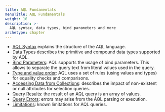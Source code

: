 ```yaml
---
title: AQL Fundamentals
menuTitle: AQL Fundamentals
weight: 10
description: >-
  AQL syntax, data types, bind parameters and more
archetype: chapter
---
```

* [AQL Syntax](aql-syntax.md) explains the structure of the AQL language.
* [Data Types](data-types.md) describes the primitive and compound data types supported by AQL.
* [Bind Parameters](bind-parameters.md): AQL supports the usage of bind parameters. This allows to separate the query text from literal values used in the query. 
* [Type and value order](type-and-value-order.md): AQL uses a set of rules (using values and types) for  equality checks and comparisons. 
* [Accessing Data from Collections](accessing-data-from-collections.md): describes the impact of non-existent or null attributes for selection queries. 
* [Query Results](query-results.md): the result of an AQL query is an array of values. 
* [Query Errors](query-errors.md): errors may arise from the AQL parsing or execution. 
* [Limitations](limitations.md): known limitations for AQL queries.
